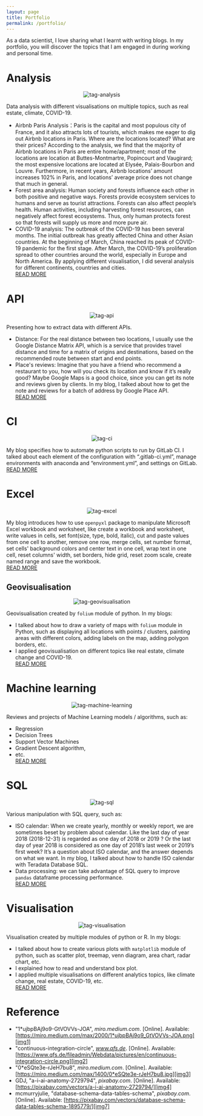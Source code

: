 ```yaml
---
layout: page
title: Portfolio
permalink: /portfolio/
---
```


As a data scientist, I love sharing what I learnt with writing blogs. In my
portfolio, you will discover the topics that I am engaged in during working and
personal time.

# Analysis

<p align="center">
  <img alt="tag-analysis"
  src="{{ site.baseurl }}/images/tag-analysis.png"/>
</p>

Data analysis with different visualisations on multiple topics, such as real
estate, climate, COVID-19.
- Airbnb Paris Analysis：Paris is the capital and most populous city of France,
and it also attracts lots of tourists, which makes me eager to dig out Airbnb
locations in Paris. Where are the locations located? What are their prices?
According to the analysis, we find that the majority of Airbnb locations in
Paris are entire home/apartment; most of the locations are location at
Buttes-Montmartre, Popincourt and Vaugirard; the most expensive locations are
located at Elysée, Palais-Bourbon and Louvre. Furthermore, in recent years,
Airbnb locations’ amount increases 102% in Paris, and locations’ average price
does not change that much in general.
- Forest area analysis: Human society and forests influence each other in both
positive and negative ways. Forests provide ecosystem services to humans and
serve as tourist attractions. Forests can also affect people’s health. Human
activities, including harvesting forest resources, can negatively affect forest
ecosystems. Thus, only human protects forest so that forests will supply us
more and more pure air.
- COVID-19 analysis: The outbreak of the COVID-19 has been several months. The
initial outbreak has greatly affected China and other Asian countries. At the
beginning of March, China reached its peak of COVID-19 pandemic for the first
stage. After March, the COVID-19’s proliferation spread to other countries
around the world, especially in Europe and North America. By applying different
visualisation, I did several analysis for different continents, countries and cities.<br>
[READ MORE][tag-analysis]

# API

<p align="center">
  <img alt="tag-api"
  src="{{ site.baseurl }}/images/tag-api.png"/>
</p>

Presenting how to extract data with different APIs.
- Distance: For the real distance between two locations, I usually use the
Google Distance Matrix API, which is a service that provides travel distance and
time for a matrix of origins and destinations, based on the recommended route
between start and end points.
- Place's reviews: Imagine that you have a friend who recommend a restaurant to
you, how will you check its location and know if it’s really good? Maybe Google
Maps is a good choice, since you can get its note and reviews given by clients.
In my blog, I talked about how to get the note and reviews for a batch of
address by Google Place API.<br>
[READ MORE][tag-API]

# CI

<p align="center">
  <img alt="tag-ci"
  src="{{ site.baseurl }}/images/tag-ci.png"/>
</p>

My blog specifies how to automate python scripts to run by GitLab CI. I talked
about each element of the configuration with “.gitlab-ci.yml”, manage
environments with anaconda and “environment.yml”, and settings on GitLab.<br>
[READ MORE][tag-CI]

# Excel

<p align="center">
  <img alt="tag-excel"
  src="{{ site.baseurl }}/images/tag-excel.jpg"/>
</p>

My blog introduces how to use `openpyxl` package to manipulate Microsoft Excel
workbook and worksheet, like create a workbook and worksheet, write values in
cells, set font(size, type, bold, italic), cut and paste values from one cell
to another, remove one row, merge cells, set number format, set cells'
background colors and center text in one cell, wrap text in one cell, reset
columns' width, set borders, hide grid, reset zoom scale, create named range
and save the workbook.<br>
[READ MORE][tag-excel]

## Geovisualisation

<p align="center">
  <img alt="tag-geovisualisation"
  src="{{ site.baseurl }}/images/tag-geovisualisation.png"/>
</p>

Geovisualisation created by `folium` module of python. In my blogs:
- I talked about how to draw a variety of maps with `folium` module in Python,
such as displaying all locations with points / clusters, painting areas with
different colors, adding labels on the map, adding polygon borders, etc.
- I applied geovisualisation on different topics like real estate, climate
change and COVID-19.<br>
[READ MORE][tag-geovisualisation]

# Machine learning

<p align="center">
  <img alt="tag-machine-learning"
  src="{{ site.baseurl }}/images/tag-machine-learning.png"/>
</p>

Reviews and projects of Machine Learning models / algorithms, such as:
- Regression
- Decision Trees
- Support Vector Machines
- Gradient Descent algorithm,
- etc.<br>
[READ MORE][tag-machine-learning]

# SQL

<p align="center">
  <img alt="tag-sql"
  src="{{ site.baseurl }}/images/tag-sql.png"/>
</p>

Various manipulation with SQL query, such as:
- ISO calendar: When we create yearly, monthly or weekly report, we are
sometimes beset by problem about calendar. Like the last day of year 2018
(2018-12-31) is regarded as one day of 2018 or 2019 ? Or the last day of year
2018 is considered as one day of 2018’s last week or 2019’s first week? It’s a
question about ISO calendar, and the answer depends on what we want. In my blog,
I talked about how to handle ISO calendar with Teradata Database SQL.
- Data processing: we can take advantage of SQL query to improve `pandas`
dataframe processing performance.<br>
[READ MORE][tag-SQL]

# Visualisation

<p align="center">
  <img alt="tag-visualisation"
  src="{{ site.baseurl }}/images/tag-analysis.png"/>
</p>

Visualisation created by multiple modules of python or R. In my blogs:
- I talked about how to create various plots with `matplotlib` module of python,
such as scatter plot, treemap, venn diagram, area chart, radar chart, etc.
- I explained how to read and understand box plot.
- I applied multiple visualisations on different analytics topics, like climate
change, real estate, COVID-19, etc.<br>
[READ MORE][tag-visualisation]

# Reference
- "1*ujbpBAj9o9-GtVOVVs-JOA", _miro.medium.com_. [Online].
Available: [https://miro.medium.com/max/2000/1*ujbpBAj9o9_GtVOVVs-JOA.png][img1]
- "continuous-integration-circle", _www.qfs.de_. [Online].
Available: [https://www.qfs.de/fileadmin/Webdata/pictures/en/continuous-integration-circle.png][img2]
- "0*eSQte3e-rJeH7bu8", _miro.medium.com_. [Online].
Available: [https://miro.medium.com/max/1400/0*eSQte3e-rJeH7bu8.jpg][img3]
- GDJ, "a-i-ai-anatomy-2729794", _pixabay.com_. [Online].
Available: [https://pixabay.com/vectors/a-i-ai-anatomy-2729794/][img4]
- mcmurryjulie, "database-schema-data-tables-schema", _pixabay.com_. [Online].
Available: [https://pixabay.com/vectors/database-schema-data-tables-schema-1895779/][img7]

[img1]: https://miro.medium.com/max/2000/1*ujbpBAj9o9_GtVOVVs-JOA.png
[img2]: https://www.qfs.de/fileadmin/Webdata/pictures/en/continuous-integration-circle.png
[img3]: https://miro.medium.com/max/1400/0*eSQte3e-rJeH7bu8.jpg
[img4]: https://pixabay.com/vectors/a-i-ai-anatomy-2729794/
[img7]: https://pixabay.com/vectors/database-schema-data-tables-schema-1895779/
[tag-analysis]: https://jingwen-z.github.io/tags/analysis/
[tag-API]: https://jingwen-z.github.io/tags/API/
[tag-CI]: https://jingwen-z.github.io/tags/CI/
[tag-excel]: https://jingwen-z.github.io/tags/excel/
[tag-geovisualisation]: https://jingwen-z.github.io/tags/geovisualisation/
[tag-machine-learning]: https://jingwen-z.github.io/tags/Machine-Learning/
[tag-SQL]: https://jingwen-z.github.io/tags/SQL/
[tag-visualisation]: https://jingwen-z.github.io/tags/visualisation/